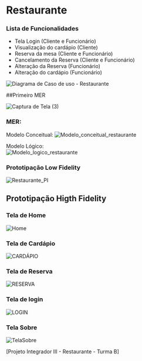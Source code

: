 # Restaurante

### Lista de Funcionalidades

- Tela Login (Cliente e Funcionário)
- Visualização do cardápio (Cliente)
- Reserva da mesa (Cliente e Funcionário)
- Cancelamento da Reserva (Cliente e Funcionário)
- Alteração da Reserva (Funcionário)
- Alteração do cardápio (Funcionário)

![Diagrama de Caso de uso - Restaurante](https://user-images.githubusercontent.com/99230983/225476029-5dcf0992-76ed-495e-bde8-051c15c731e1.jpeg)

##Primeiro MER

![Captura de Tela (3)](https://user-images.githubusercontent.com/99230983/227733993-1e32990a-fc73-4093-8884-41c5b14d5451.png)


### MER: <br>
Modelo Conceitual:
![Modelo_conceitual_restaurante](https://user-images.githubusercontent.com/93954117/225476886-dd84ac6f-4409-4cd9-a77b-3172cd894dcf.JPG)


Modelo Lógico: <br>
![Modelo_logico_restaurante](https://user-images.githubusercontent.com/91094630/225478252-80ab5bd7-06b4-482e-b9ff-083ce7d24c95.jpg)

### Prototipação Low Fidelity

![Restaurante_PI](https://user-images.githubusercontent.com/99230983/225489050-47b6f994-a5b9-4911-bebe-d7d62360b315.png)

## Prototipação Higth Fidelity
### Tela de Home
![Home](https://user-images.githubusercontent.com/110983337/226496151-866540e4-4610-4790-986a-8ac9cfb8ffc9.png)

### Tela de Cardápio
![CARDÁPIO](https://user-images.githubusercontent.com/101409419/225489726-14e4e043-f5d5-40ac-b85d-5e02c4fed120.png)

### Tela de Reserva
![RESERVA](https://user-images.githubusercontent.com/101409419/225489966-c22c26a1-2d56-4713-bca0-5cdf4161daff.png)

### Tela de login
![LOGIN](https://user-images.githubusercontent.com/113261440/225491960-b96e93d9-fffb-4f82-b223-4a2896f0b3f8.png)

### Tela Sobre
![TelaSobre](https://user-images.githubusercontent.com/99230983/225492891-5f56339f-c44b-4285-a360-9f98a8610636.png)

[Projeto Integrador III - Restaurante - Turma B]
